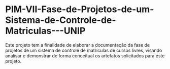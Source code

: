 # PIM-VII-Fase-de-Projetos-de-um-Sistema-de-Controle-de-Matriculas---UNIP
Este projeto tem a finalidade de elaborar a documentação da fase de projetos de um sistema de controle de matrículas de cursos livres, visando analisar e demonstrar de forma conceitual os artefatos solicitados para este projeto. 
